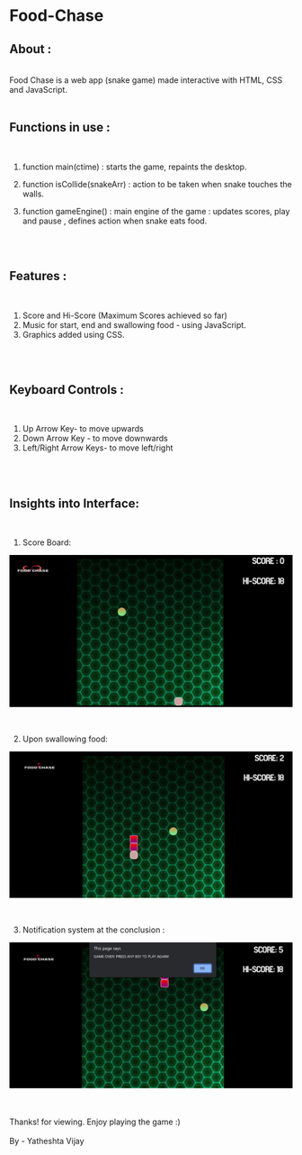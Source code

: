 # Food-Chase

## About :
<br>
Food Chase is a web app (snake game) made interactive with HTML, CSS and JavaScript. 

<br>
<br>

## Functions in use :
<br>

1. function main(ctime) : starts the game, repaints the desktop.

2. function isCollide(snakeArr) : action to be taken when snake touches the walls. 

3. function gameEngine() : main engine of the game : updates scores, play and pause , defines action when snake eats food.



<br>
<br>

## Features :
<br>

1. Score and Hi-Score (Maximum Scores achieved so far)
2. Music for start, end and swallowing food - using JavaScript.
3. Graphics added using CSS.

<br>
<br>

## Keyboard Controls :
<br>

1. Up Arrow Key- to move upwards
2. Down Arrow Key - to move downwards
3. Left/Right Arrow Keys- to move left/right

<br>
<br>

## Insights into Interface:
<br>

1. Score Board:

![Scores](./output/pic1.png "Score Display")

<br>


2. Upon swallowing food:

![Scores](./output/pic3.png "Score Display")

<br>


3. Notification system at the conclusion : 

![Scores](./output/pic2.png "Score Display")


<br>
<br>
Thanks! for viewing. Enjoy playing the game :)

<br>
<br>
By - Yatheshta Vijay